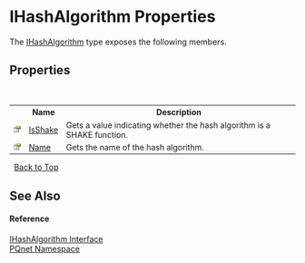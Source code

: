 # IHashAlgorithm Properties
 

The <a href="45b4566a-4b38-408d-b3d5-8cfe474d173b.md">IHashAlgorithm</a> type exposes the following members.


## Properties
&nbsp;<table><tr><th></th><th>Name</th><th>Description</th></tr><tr><td>![Public property](media/pubproperty.gif "Public property")</td><td><a href="d73483b0-1687-4936-4f91-7d85eba79d05.md">IsShake</a></td><td>
Gets a value indicating whether the hash algorithm is a SHAKE function.</td></tr><tr><td>![Public property](media/pubproperty.gif "Public property")</td><td><a href="5c1570ec-27fa-0627-2f66-064a93612ed4.md">Name</a></td><td>
Gets the name of the hash algorithm.</td></tr></table>&nbsp;
<a href="#ihashalgorithm-properties">Back to Top</a>

## See Also


#### Reference
<a href="45b4566a-4b38-408d-b3d5-8cfe474d173b.md">IHashAlgorithm Interface</a><br /><a href="fc4f881f-e121-9cf0-ed49-65bf6b5a005d.md">PQnet Namespace</a><br />